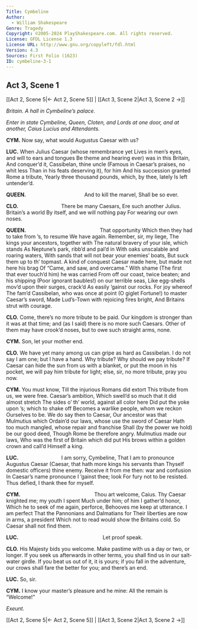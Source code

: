 ```yaml
---
Title: Cymbeline
Author: 
  - William Shakespeare
Genre: Tragedy
Copyright: ©2005-2024 PlayShakespeare.com. All rights reserved.
License: GFDL License 1.3
License URL: http://www.gnu.org/copyleft/fdl.html
Version: 4.3
Sources: First Folio (1623)
ID: cymbeline-3-1
---
```


## Act 3, Scene 1
[[Act 2, Scene 5|← Act 2, Scene 5]] | [[Act 3, Scene 2|Act 3, Scene 2 →]]

*Britain. A hall in Cymbeline’s palace.*

*Enter in state Cymbeline, Queen, Cloten, and Lords at one door, and at another, Caius Lucius and Attendants.*

**CYM.**
Now say, what would Augustus Caesar with us?

**LUC.**
When Julius Caesar (whose remembrance yet
Lives in men’s eyes, and will to ears and tongues
Be theme and hearing ever) was in this Britain,
And conquer’d it, Cassibelan, thine uncle
(Famous in Caesar’s praises, no whit less
Than in his feats deserving it), for him
And his succession granted Rome a tribute,
Yearly three thousand pounds, which, by thee, lately
Is left untender’d.

**QUEEN.**
           And to kill the marvel,
Shall be so ever.

**CLO.**
        There be many Caesars,
Ere such another Julius. Britain’s a world
By itself, and we will nothing pay
For wearing our own noses.

**QUEEN.**
              That opportunity
Which then they had to take from ’s, to resume
We have again. Remember, sir, my liege,
The kings your ancestors, together with
The natural bravery of your isle, which stands
As Neptune’s park, ribb’d and pal’d in
With oaks unscalable and roaring waters,
With sands that will not bear your enemies’ boats,
But suck them up to th’ topmast. A kind of conquest
Caesar made here, but made not here his brag
Of “Came, and saw, and overcame.” With shame
(The first that ever touch’d him) he was carried
From off our coast, twice beaten; and his shipping
(Poor ignorant baubles!) on our terrible seas,
Like egg-shells mov’d upon their surges, crack’d
As easily ’gainst our rocks. For joy whereof
The fam’d Cassibelan, who was once at point
(O giglet Fortune!) to master Caesar’s sword,
Made Lud’s-Town with rejoicing fires bright,
And Britains strut with courage.

**CLO.**
Come, there’s no more tribute to be paid. Our kingdom is stronger than it was at that time; and (as I said) there is no more such Caesars. Other of them may have crook’d noses, but to owe such straight arms, none.

**CYM.**
Son, let your mother end.

**CLO.**
We have yet many among us can gripe as hard as Cassibelan. I do not say I am one; but I have a hand. Why tribute? Why should we pay tribute? If Caesar can hide the sun from us with a blanket, or put the moon in his pocket, we will pay him tribute for light; else, sir, no more tribute, pray you now.

**CYM.**
You must know,
Till the injurious Romans did extort
This tribute from us, we were free. Caesar’s ambition,
Which swell’d so much that it did almost stretch
The sides o’ th’ world, against all color here
Did put the yoke upon ’s; which to shake off
Becomes a warlike people, whom we reckon
Ourselves to be. We do say then to Caesar,
Our ancestor was that Mulmutius which
Ordain’d our laws, whose use the sword of Caesar
Hath too much mangled, whose repair and franchise
Shall (by the power we hold) be our good deed,
Though Rome be therefore angry. Mulmutius made our laws,
Who was the first of Britain which did put
His brows within a golden crown and call’d
Himself a king.

**LUC.**
        I am sorry, Cymbeline,
That I am to pronounce Augustus Caesar
(Caesar, that hath more kings his servants than
Thyself domestic officers) thine enemy.
Receive it from me then: war and confusion
In Caesar’s name pronounce I ’gainst thee; look
For fury not to be resisted. Thus defied,
I thank thee for myself.

**CYM.**
              Thou art welcome, Caius.
Thy Caesar knighted me; my youth I spent
Much under him; of him I gather’d honor,
Which he to seek of me again, perforce,
Behooves me keep at utterance. I am perfect
That the Pannonians and Dalmatians for
Their liberties are now in arms, a president
Which not to read would show the Britains cold.
So Caesar shall not find them.

**LUC.**
                Let proof speak.

**CLO.**
His Majesty bids you welcome. Make pastime with us a day or two, or longer. If you seek us afterwards in other terms, you shall find us in our salt-water girdle. If you beat us out of it, it is yours; if you fall in the adventure, our crows shall fare the better for you; and there’s an end.

**LUC.**
So, sir.

**CYM.**
I know your master’s pleasure and he mine:
All the remain is “Welcome!”

*Exeunt.*

[[Act 2, Scene 5|← Act 2, Scene 5]] | [[Act 3, Scene 2|Act 3, Scene 2 →]]